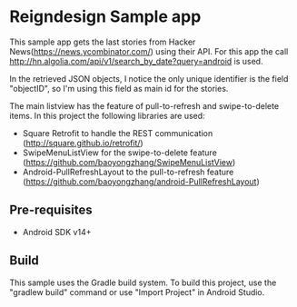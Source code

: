 
Reigndesign Sample app
===================================

This sample app gets the last stories from Hacker News(https://news.ycombinator.com/)
using their API. For this app the call http://hn.algolia.com/api/v1/search_by_date?query=android
is used.

In the retrieved JSON objects, I notice the only unique identifier is the field "objectID",
so I'm using this field as main id for the stories.

The main listview has the feature of pull-to-refresh and swipe-to-delete items.
In this project the following libraries are used:

* Square Retrofit to handle the REST communication (http://square.github.io/retrofit/)
* SwipeMenuListView for the swipe-to-delete feature (https://github.com/baoyongzhang/SwipeMenuListView)
* Android-PullRefreshLayout to the pull-to-refresh feature (https://github.com/baoyongzhang/android-PullRefreshLayout)



Pre-requisites
--------------

- Android SDK v14+

Build
---------------

This sample uses the Gradle build system. To build this project, use the
"gradlew build" command or use "Import Project" in Android Studio.